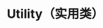 ---
title: Utility（实用类）
icon: fa-solid fa-hammer
link: true
collapsible: false
index: false
order: false
---